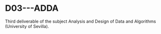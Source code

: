 # D03---ADDA
Third deliverable of the subject Analysis and Design of Data and Algorithms (University of Sevilla).
